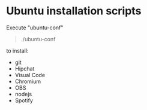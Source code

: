# Ubuntu installation scripts

Execute "ubuntu-conf" 

> ./ubuntu-conf

to install:
* git
* Hipchat
* Visual Code
* Chromium
* OBS
* nodejs
* Spotify